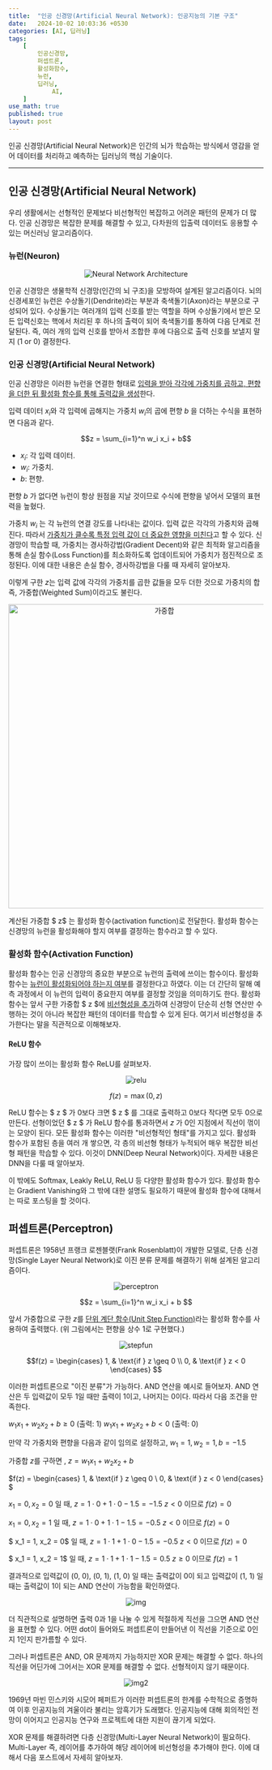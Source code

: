 ```yaml
---
title:  "인공 신경망(Artificial Neural Network): 인공지능의 기본 구조"
date:   2024-10-02 10:03:36 +0530
categories: [AI, 딥러닝]
tags:
    [
        인공신경망,
        퍼셉트론,
        활성화함수,
        뉴런,
        딥러닝,
		    AI,
    ]
use_math: true 
published: true
layout: post
---
```


인공 신경망(Artificial Neural Network)은 인간의 뇌가 학습하는 방식에서 영감을 얻어 데이터를 처리하고 예측하는 딥러닝의 핵심 기술이다.
___

인공 신경망(Artificial Neural Network)
---

우리 생활에서는 선형적인 문제보다 비선형적인 복잡하고 어려운 패턴의 문제가 더 많다. 인공 신경망은 복잡한 문제를 해결할 수 있고, 다차원의 입출력 데이터도 응용할 수 있는 머신러닝 알고리즘이다.

### 뉴런(Neuron)
<center>
<img src="https://miro.medium.com/v2/resize:fit:2902/format:webp/1*hkYlTODpjJgo32DoCOWN5w.png" alt="Neural Network Architecture">
</center>

인공 신경망은 생물학적 신경망(인간의 뇌 구조)을 모방하여 설계된 알고리즘이다. 뇌의 신경세포인 뉴런은 수상돌기(Dendrite)라는 부분과 축색돌기(Axon)라는 부분으로 구성되어 있다. 수상돌기는 여러개의 입력 신호를 받는 역할을 하며 수상돌기에서 받은 모든 입력신호는 핵에서 처리된 후 하나의 출력이 되어 축색돌기를 통하여 다음 단계로 전달된다. 즉, 여러 개의 입력 신호를 받아서 조합한 후에 다음으로 출력 신호를 보낼지 말지 (1 or 0) 결정한다.

### 인공 신경망(Artificial Neural Network)

인공 신경망은 이러한 뉴런을 연결한 형태로 <u> 입력을 받아 각각에 가중치를 곱하고, 편향을 더한 뒤 활성화 함수를 통해 출력값을 생성</u>한다. 

입력 데이터 $x_i$와 각 입력에 곱해지는 가중치 $w_i$의 곱에 편향  $b$ 을 더하는 수식을 표현하면 다음과 같다.

$$z = \sum_{i=1}^n w_i x_i + b$$

- $x_i$: 각 입력 데이터.
- $w_i$: 가중치.
- $b$: 편향.

편향 $b$ 가 없다면 뉴런이 항상 원점을 지날 것이므로 수식에 편향을 넣어서 모델의 표현력을 높혔다.

가중치 $w_i$ 는 각 뉴런의 연결 강도를 나타내는 값이다. 입력 값은 각각의 가중치와 곱해진다. 따라서 <u>가중치가 클수록 특정 입력 값이 더 중요한 영향을 미친다</u>고 할 수 있다. 신경망이 학습할 때, 가중치는 경사하강법(Gradient Decent)와 같은 최적화 알고리즘을 통해 손실 함수(Loss Function)를 최소화하도록 업데이트되어 가중치가 점진적으로 조정된다. 이에 대한 내용은 손실 함수, 경사하강법을 다룰 때 자세히 알아보자.

이렇게 구한 $z$는 입력 값에 각각의 가중치를 곱한 값들을 모두 더한 것으로 가중치의 합 즉, 가중합(Weighted Sum)이라고도 불린다.

<center><img src="https://wikidocs.net/images/page/219430/KakaoTalk_20240114_195128227_07.png" width="600" height="600" alt="가중합"></center>

계산된 가중합 $ z$ 는 활성화 함수(activation function)로 전달한다. 활성화 함수는 신경망의 뉴런을 활성화해야 할지  여부를 결정하는 함수라고 할 수 있다.


### 활성화 함수(Activation Function)

활성화 함수는 인공 신경망의 중요한 부분으로 뉴런의 출력에 쓰이는 함수이다. 활성화 함수는 <u>뉴런이 활성화되어야 하는지 여부</u>를 결정한다고 하였다. 이는 더 간단히 말해 예측 과정에서 이 뉴런의 입력이 중요한지 여부를 결정할 것임을 의미하기도 한다. 
활성화 함수는 앞서 구한 가중합 $ z $에 <u>비선형성을 추가</u>하여 신경망이 단순히 선형 연산만 수행하는 것이 아니라 복잡한 패턴의 데이터를 학습할 수 있게 된다. 여기서 비선형성을 추가한다는 말을 직관적으로 이해해보자.

#### ReLU 함수

가장 많이 쓰이는 활성화 함수 ReLU를 살펴보자.

<center><img src="https://velog.velcdn.com/images/sckim0430/post/debca649-646e-41b7-9f56-0f7df431f8b4/image.png" alt="relu"></center>

$$ f(z) = \max(0, z) $$

ReLU 함수는 $ z $ 가 0보다 크면 $ z $ 를 그대로 출력하고 0보다 작다면 모두 0으로 만든다. 선형이었던 $ z $ 가 ReLU 함수를 통과하면서 $z$ 가 0인 지점에서 직선이 꺾이는 모양이 된다. 모든 활성화 함수는 이러한 "비선형적인 형태"를 가지고 있다. 활성화 함수가 포함된 층을 여러 개 쌓으면, 각 층의 비선형 형태가 누적되어 매우 복잡한 비선형 패턴을 학습할 수 있다. 이것이 DNN(Deep Neural Network)이다. 자세한 내용은 DNN을 다룰 때 알아보자.

이 밖에도 Softmax, Leakly ReLU, ReLU 등 다양한 활성화 함수가 있다. 활성화 함수는 Gradient Vanishing와 그 밖에 대한 설명도 필요하기 때문에  활성화 함수에 대해서는 따로 포스팅을 할 것이다.

퍼셉트론(Perceptron)
---
퍼셉트론은 1958년 프랭크 로젠블랫(Frank Rosenblatt)이 개발한 모델로, 단층 신경망(Single Layer Neural Network)로 이진 분류 문제를 해결하기 위해 설계된 알고리즘이다. 

<center><img src="https://img1.daumcdn.net/thumb/R1280x0/?scode=mtistory2&fname=https%3A%2F%2Fblog.kakaocdn.net%2Fdn%2FCd30x%2FbtqG9Cjkx2p%2FAuAD6ThYgAkIt8kIctO7CK%2Fimg.png" alt="perceptron"></center>

$$z = \sum_{i=1}^n w_i x_i + b $$

앞서 가중합으로 구한 $z$를 <u>단위 계단 함수(Unit Step Function)</u>라는 활성화 함수를 사용하여 출력했다. 
(위 그림에서는 편향을 상수 1로 구현했다.)

<center><img src="https://www.researchgate.net/profile/Jan-Awrejcewicz/publication/302218545/figure/fig14/AS:402896718974983@1473069471684/A-unit-step-function-sign-t.png" alt="stepfun"></center>

$$f(z) =
\begin{cases}
1, & \text{if } z \geq 0 \\
0, & \text{if } z < 0
\end{cases}
$$

이러한 퍼셉트론으로 "이진 분류"가 가능하다. AND 연산을 예시로 들어보자. 
AND 연산은 두 입력값이 모두 1일 때만 출력이 1이고, 나머지는 0이다. 따라서 다음 조건을 만족한다.

$w_1x_1 + w_2x_2 + b \geq 0 \text{ (출력: 1)}$
$w_1x_1 + w_2x_2 + b < 0 \text{ (출력: 0)}$

만약 각 가중치와 편향을 다음과 같이 임의로 설정하고,
$w_1 = 1, w_2 = 1, b = -1.5$

가중합 $z$를 구하면 ,
$z = w_1x_1 + w_2x_2 + b$

$f(z) =
\begin{cases}
1, & \text{if } z \geq 0 \\
0, & \text{if } z < 0
\end{cases}
$

$x_1 = 0, x_2 = 0$ 일 때,
$z = 1 \cdot 0 + 1 \cdot 0 - 1.5 = -1.5$
$z < 0$ 이므로 $f(z) = 0$

$x_1 = 0, x_2 = 1$ 일 때,
$z = 1 \cdot 0 + 1 \cdot 1 - 1.5 = -0.5$
$z < 0$ 이므로 $f(z) = 0$

$ x_1 = 1, x_2 = 0$ 일 때,
$z = 1 \cdot 1 + 1 \cdot 0 - 1.5 = -0.5$
$z < 0$ 이므로 $f(z) = 0$

$ x_1 = 1, x_2 = 1$ 일 때,
$z = 1 \cdot 1 + 1 \cdot 1 - 1.5 = 0.5$
$z \geq 0$ 이므로 $f(z) = 1$

결과적으로 입력값이 (0, 0), (0, 1), (1, 0) 일 때는 출력값이 0이 되고 입력값이 (1, 1) 일 때는 출력값이 1이 되는 AND 연산이 가능함을 확인하였다.

<center><img src="https://wikidocs.net/images/page/24958/andgraphgate.PNG" alt="img"></center>

더 직관적으로 설명하면 출력 0과 1을 나눌 수 있게 적절하게 직선을 그으면 AND 연산을 표현할 수 있다. 어떤 dot이 들어와도 퍼셉트론이 만들어낸 이 직선을 기준으로 0인지 1인지 판가름할 수 있다.

그러나 퍼셉트론은 AND, OR 문제까지 가능하지만 XOR 문제는 해결할 수 없다. 하나의 직선을 어딘가에 그어서는 XOR 문제를 해결할 수 없다. 선형적이지 않기 때문이다. 
<center><img src="https://img1.daumcdn.net/thumb/R1280x0/?scode=mtistory2&fname=https%3A%2F%2Fblog.kakaocdn.net%2Fdn%2FkzozO%2FbtqA0OR0l7G%2FyuHw8Y762KYUfnaoP4Ymx1%2Fimg.png" alt="img2"></center>

1969년 마빈 민스키와 시모어 페퍼트가 이러한 퍼셉트론의 한계를 수학적으로 증명하여 이후 인공지능의 겨울이라 불리는 암흑기가 도래했다. 인공지능에 대해 회의적인 전망이 이어지고 인공지능 연구와 프로젝트에 대한 지원이 끊기게 되었다.

XOR 문제를 해결하려면 다층 신경망(Multi-Layer Neural Network)이 필요하다. Multi-Layer 즉, 레이어를 추가하여 해당 레이어에 비선형성을 추가해야 한다. 이에 대해서 다음 포스트에서 자세히 알아보자.